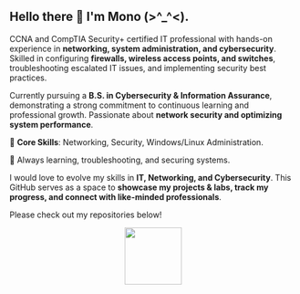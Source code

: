 ## Hello there 👋 I'm Mono (>^_^<).

CCNA and CompTIA Security+ certified IT professional with hands-on experience in **networking, system administration, and cybersecurity**. Skilled in configuring **firewalls, wireless access points, and switches**, troubleshooting escalated IT issues, and implementing security best practices. 

Currently pursuing a **B.S. in Cybersecurity & Information Assurance**, demonstrating a strong commitment to continuous learning and professional growth. Passionate about **network security and optimizing system performance**.

📌 **Core Skills**: Networking, Security, Windows/Linux Administration.

🚀 Always learning, troubleshooting, and securing systems.

I would love to evolve my skills in **IT, Networking, and Cybersecurity**. This GitHub serves as a space to **showcase my projects & labs, track my progress, and connect with like-minded professionals**.  

Please check out my repositories below!  

<div id="header" align="center">
  <img src="https://media.giphy.com/media/v1.Y2lkPTc5MGI3NjExeWVlaDE5bjNxdjM3aHlkaTMxb2h2ZXZieW9xZXY4YzkxdzZ6aXNzZyZlcD12MV9pbnRlcm5hbF9naWZfYnlfaWQmY3Q9Zw/NbhiwA0C8THIv8KvG5/giphy.gif" width="100"/>
</div>


